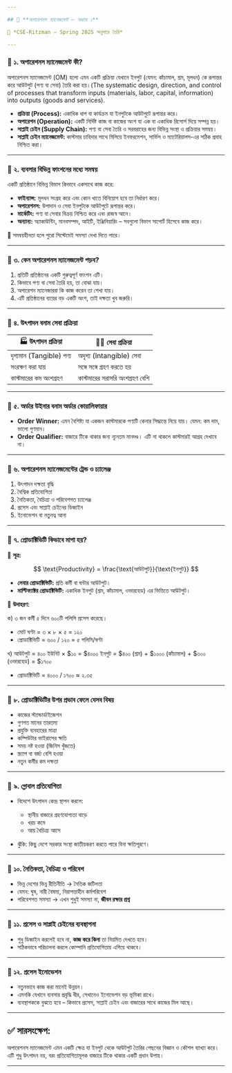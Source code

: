```yaml
---

## 🌟 **অপারেশনস ম্যানেজমেন্ট – অধ্যায় ১**

📘 *CSE-Ritzman – Spring 2025 অনুসারে তৈরি*

---
```


### 🔹 **১. অপারেশনস ম্যানেজমেন্ট কী?**

অপারেশনস ম্যানেজমেন্ট (OM) হলো এমন একটি প্রক্রিয়া যেখানে ইনপুট (যেমন: কাঁচামাল, শ্রম, মূলধন) কে রূপান্তর করে আউটপুট (পণ্য বা সেবা) তৈরি করা হয়।(The systematic design, direction, and control of processes that transform inputs (materials, labor, capital, information) into outputs (goods and services).

* **প্রক্রিয়া (Process):** একাধিক ধাপ বা কার্যক্রম যা ইনপুটকে আউটপুটে রূপান্তর করে।
* **অপারেশন (Operation):** একটি নির্দিষ্ট কাজ বা কাজের অংশ যা এক বা একাধিক রিসোর্স দিয়ে সম্পন্ন হয়।
* **সাপ্লাই চেইন (Supply Chain):** পণ্য বা সেবা তৈরি ও সরবরাহের জন্য বিভিন্ন সংস্থা ও প্রক্রিয়ার সমন্বয়।
* **সাপ্লাই চেইন ম্যানেজমেন্ট:** কাস্টমার চাহিদার সাথে মিলিয়ে ইনফরমেশন, সার্ভিস ও ম্যাটেরিয়ালস-এর সঠিক প্রবাহ নিশ্চিত করা।

---

### 🔹 **২. ব্যবসার বিভিন্ন ফাংশনের মধ্যে সমন্বয়**

একটি প্রতিষ্ঠানে বিভিন্ন বিভাগ কিভাবে একসাথে কাজ করে:

* **ফাইন্যান্স:** মূলধন সংগ্রহ করে এবং কোন খাতে বিনিয়োগ হবে তা নির্ধারণ করে।
* **অপারেশনস:** উপাদান ও সেবা ইনপুটকে আউটপুটে রূপান্তর করে।
* **মার্কেটিং:** পণ্য বা সেবার বিক্রয় নিশ্চিত করে এবং রাজস্ব আনে।
* **অন্যান্য:** অ্যাকাউন্টিং, মানবসম্পদ, আইটি, ইঞ্জিনিয়ারিং – সবগুলো বিভাগ সাপোর্ট হিসেবে কাজ করে।

📌 সমন্বয়হীনতা হলে পুরো সিস্টেমেই সমস্যা দেখা দিতে পারে।

---

### 🔹 **৩. কেন অপারেশনস ম্যানেজমেন্ট পড়ব?**

1. প্রতিটি প্রতিষ্ঠানের একটি গুরুত্বপূর্ণ ফাংশন এটি।
2. কিভাবে পণ্য বা সেবা তৈরি হয়, তা বোঝা যায়।
3. অপারেশন ম্যানেজাররা কি কাজ করেন তা শেখা যায়।
4. এটি প্রতিষ্ঠানের ব্যয়ের বড় একটি অংশ, তাই দক্ষতা খুব জরুরি।

---

### 🔹 **৪. উৎপাদন বনাম সেবা প্রক্রিয়া**

| 🏭 উৎপাদন প্রক্রিয়া     | 🧑‍💼 সেবা প্রক্রিয়া           |
| ------------------------ | ------------------------------- |
| দৃশ্যমান (Tangible) পণ্য | অদৃশ্য (Intangible) সেবা        |
| সংরক্ষণ করা যায়         | সঙ্গে সঙ্গে গ্রহণ করতে হয়      |
| কাস্টমারের কম অংশগ্রহণ   | কাস্টমারের সরাসরি অংশগ্রহণ বেশি |

---

### 🔹 **৫. অর্ডার উইনার বনাম অর্ডার কোয়ালিফায়ার**

* **Order Winner:** এমন বৈশিষ্ট্য যা একজন কাস্টমারকে পণ্যটি কেনার সিদ্ধান্তে নিয়ে যায়। যেমন: কম দাম, ভালো গুণমান।
* **Order Qualifier:** বাজারে টিকে থাকার জন্য ন্যূনতম মানদণ্ড। এটি না থাকলে কাস্টমারই আগ্রহ দেখাবে না।

---

### 🔹 **৬. অপারেশনস ম্যানেজমেন্টের ট্রেন্ড ও চ্যালেঞ্জ**

1. উৎপাদন দক্ষতা বৃদ্ধি
2. বৈশ্বিক প্রতিযোগিতা
3. নৈতিকতা, বৈচিত্র্য ও পরিবেশগত চ্যালেঞ্জ
4. প্রসেস এবং সাপ্লাই চেইনের ডিজাইন
5. ইনোভেশন বা নতুনত্ব আনা

---

### 🔹 **৭. প্রোডাক্টিভিটি কিভাবে মাপা হয়?**

📌 **সূত্র:**

$$
\text{Productivity} = \frac{\text{আউটপুট}}{\text{ইনপুট}}
$$

* **লেবার প্রোডাক্টিভিটি:** প্রতি কর্মী বা ঘন্টার আউটপুট।
* **মাল্টিফ্যাক্টর প্রোডাক্টিভিটি:** একাধিক ইনপুট (শ্রম, কাঁচামাল, ওভারহেড) এর ভিত্তিতে আউটপুট।

🧮 **উদাহরণ:**

ক) ৩ জন কর্মী ৫ দিনে ৬০০টি পলিসি প্রসেস করেছে।

* মোট ঘণ্টা = ৩ × ৮ × ৫ = ১২০
* প্রোডাক্টিভিটি = ৬০০ / ১২০ = ৫ পলিসি/ঘণ্টা

খ) আউটপুট = ৪০০ ইউনিট × \$১০ = \$৪০০০
ইনপুট = \$৪০০ (শ্রম) + \$১০০০ (কাঁচামাল) + \$৩০০ (ওভারহেড) = \$১৭০০

* প্রোডাক্টিভিটি = ৪০০০ / ১৭০০ ≈ ২.৩৫

---

### 🔹 **৮. প্রোডাক্টিভিটির উপর প্রভাব ফেলে যেসব বিষয়**

* কাজের স্ট্যান্ডার্ডাইজেশন
* গুণগত মানের তারতম্য
* প্রযুক্তি ব্যবহারের মাত্রা
* কম্পিউটার ভাইরাসের ক্ষতি
* সময় নষ্ট হওয়া (জিনিস খুঁজতে)
* স্ক্র্যাপ বা বর্জ্য বেশি হওয়া
* নতুন কর্মীর কম দক্ষতা

---

### 🔹 **৯. গ্লোবাল প্রতিযোগিতা**

* বিদেশে উৎপাদন কেন্দ্র স্থাপন করলে:

  * স্থানীয় বাজারে গ্রহণযোগ্যতা বাড়ে
  * খরচ কমে
  * আয় বৈচিত্র্য আসে
* ঝুঁকি: কিছু দেশে সরকার সংস্থা জাতীয়করণ করতে পারে বিনা ক্ষতিপূরণে।

---

### 🔹 **১০. নৈতিকতা, বৈচিত্র্য ও পরিবেশ**

* ভিন্ন দেশের ভিন্ন রীতিনীতি → নৈতিক জটিলতা
* যেমন: ঘুষ, নারী বৈষম্য, নিরাপত্তাহীন কর্মপরিবেশ
* পরিবেশগত সমস্যা → এখন শুধুই সমস্যা না, **জীবন রক্ষার প্রশ্ন**

---

### 🔹 **১১. প্রসেস ও সাপ্লাই চেইনের ব্যবস্থাপনা**

* শুধু ডিজাইন করলেই হবে না, **কাজ করে কিনা** তা নিয়মিত দেখতে হবে।
* সঠিকভাবে পরিচালনা করলে কোম্পানি প্রতিযোগিতায় এগিয়ে থাকবে।

---

### 🔹 **১২. প্রসেস ইনোভেশন**

* নতুনভাবে কাজ করা মানেই উন্নয়ন।
* এমনকি যেখানে ব্যবসার প্রবৃদ্ধি ধীর, সেখানেও ইনোভেশন বড় ভূমিকা রাখে।
* ব্যবস্থাপককে বুঝতে হবে – কিভাবে প্রসেস, সাপ্লাই চেইন এবং বাজারের সাথে কাজের মিল আছে।

---

## ✅ **সারসংক্ষেপ:**

অপারেশনস ম্যানেজমেন্ট এমন একটি ক্ষেত্র যা ইনপুট থেকে আউটপুট তৈরির পেছনের বিজ্ঞান ও কৌশল ব্যাখ্যা করে। এটি শুধু উৎপাদন নয়, বরং প্রতিযোগিতামূলক বাজারে টিকে থাকার একটি প্রধান উপায়।

---


